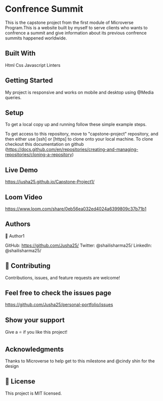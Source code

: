# Confrence Summit

This is the capstone project from the first module of Microverse Program.This is a website built by myself to serve clients who wants to confrence a summit and give information about its previous confrence summits happened worldwide.

## Built With

Html
Css
Javascript
Linters

## Getting Started

My project is responsive and works on mobile and desktop using @Media queries.

## Setup

To get a local copy up and running follow these simple example steps.

To get access to this repository, move to "capstone-project" repository, and then either use [ssh] or [https] to clone onto your local machine. To clone checkout this documentation on github (https://docs.github.com/en/repositories/creating-and-managing-repositories/cloning-a-repository)

## Live Demo

https://jusha25.github.io/Capstone-Project1/

## Loom Video

https://www.loom.com/share/0eb56ea032ed4024a6399809c37b71b1

## Authors

👤 Author1

GitHub: https://github.com/Jusha25/
Twitter: @shailisharma25/
LinkedIn: @shailisharma25/

## 🤝 Contributing

Contributions, issues, and feature requests are welcome!

## Feel free to check the issues page

https://github.com/Jusha25/personal-portfolio/issues

## Show your support

Give a ⭐️ if you like this project!

## Acknowledgments

Thanks to Microverse to help get to this milestone and @cindy shin for the design

## 📝 License

This project is MIT licensed.
